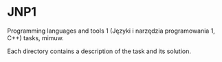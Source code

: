 # JNP1

Programming languages and tools 1 (Języki i narzędzia programowania 1, C++) tasks, mimuw.

Each directory contains a description of the task and its solution.
